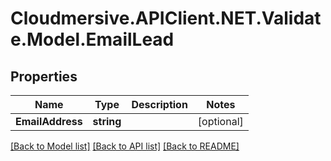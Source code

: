 # Cloudmersive.APIClient.NET.Validate.Model.EmailLead
## Properties

Name | Type | Description | Notes
------------ | ------------- | ------------- | -------------
**EmailAddress** | **string** |  | [optional] 

[[Back to Model list]](../README.md#documentation-for-models) [[Back to API list]](../README.md#documentation-for-api-endpoints) [[Back to README]](../README.md)

